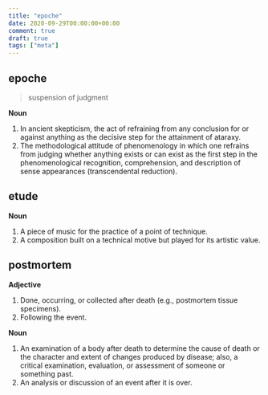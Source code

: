 ```yaml
---
title: "epoche"
date: 2020-09-29T00:00:00+00:00
comment: true
draft: true
tags: ["meta"]
---
```


## epoche

> suspension of judgment

**Noun**
1. In ancient skepticism, the act of refraining from any conclusion for or against anything as the decisive step for the attainment of ataraxy.
2. The methodological attitude of phenomenology in which one refrains from judging whether anything exists or can exist as the first step in the phenomenological recognition, comprehension, and description of sense appearances (transcendental reduction).


## etude

**Noun**
1. A piece of music for the practice of a point of technique.
2. A composition built on a technical motive but played for its artistic value.


## postmortem

**Adjective**
1. Done, occurring, or collected after death (e.g., postmortem tissue specimens).
2. Following the event.

**Noun**
1. An examination of a body after death to determine the cause of death or the character and extent of changes produced by disease; also, a critical examination, evaluation, or assessment of someone or something past.
2. An analysis or discussion of an event after it is over.